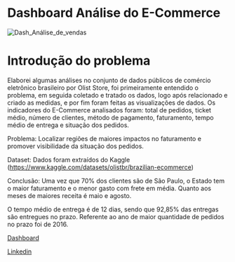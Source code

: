 # Dashboard Análise do E-Commerce

![Dash_Análise_de_vendas](Dash_análise_vendas.png)

# Introdução do problema

Elaborei algumas análises no conjunto de dados públicos de comércio eletrônico brasileiro por Olist Store, foi primeiramente entendido o problema, em seguida coletado e tratado os dados, logo após relacionado e criado as medidas, e por fim foram feitas as visualizações de dados. Os indicadores do E-Commerce analisados foram: total de pedidos, ticket médio, número de clientes, método de pagamento, faturamento, tempo médio de entrega e situação dos pedidos.  


Problema: Localizar regiões de maiores impactos no faturamento e promover visibilidade da situação dos pedidos.


Dataset: Dados foram extraídos do Kaggle (https://www.kaggle.com/datasets/olistbr/brazilian-ecommerce)

Conclusão: Uma vez que 70% dos clientes são de São Paulo, o Estado tem o maior faturamento e o menor gasto com frete em média. Quanto aos meses de maiores receita é maio e agosto.

O tempo médio de entrega é de 12 dias, sendo que 92,85% das entregas são entregues no prazo. Referente ao ano de maior quantidade de pedidos no prazo foi de 2016.

[Dashboard](https://app.powerbi.com/view?r=eyJrIjoiZTBiYTE2M2EtZGI5Yy00NmUwLThiOGYtYWNkZWVmYjhiMmI4IiwidCI6ImVmMDhmOTQ4LTMzNzItNDA2OC1hZTVkLTg3M2FhODViZTk5NCJ9)

[Linkedin](https://www.linkedin.com/in/wellington-martins-5a19638b/)

